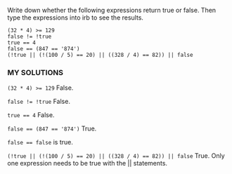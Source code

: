 Write down whether the following expressions return true or false. Then type the expressions into irb to see the results.

```
(32 * 4) >= 129
false != !true
true == 4
false == (847 == '874')
(!true || (!(100 / 5) == 20) || ((328 / 4) == 82)) || false
```
### MY SOLUTIONS
```(32 * 4) >= 129```
False.

```false != !true```
False.

```true == 4```
False.

```false == (847 == '874')```
True.

```false == false``` is true.

```(!true || (!(100 / 5) == 20) || ((328 / 4) == 82)) || false```
True.
Only one expression needs to be true with the || statements.
